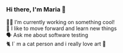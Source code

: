 ### Hi there, I'm Maria 👋
👩‍💻 I’m currently working on something cool!<br/>
🚀 I like to move forward and learn new things <br/>
🗣️ Ask me about software testing<br/>
🐈 I` m a cat person and i really love art 🎨<br/>
